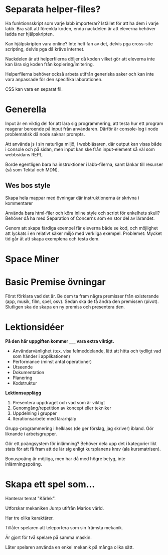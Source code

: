 # Separata helper-files?

Ha funktionsskript som varje labb importerar?
Istället för att ha dem i varje labb.
Bra sätt att förenkla koden, enda nackdelen är att eleverna behöver ladda ner hjälpskripten.

Kan hjälpskripten vara online?
Inte helt fan av det, delvis pga cross-site scripting, delvis pga då krävs internet.

Nackdelen är att helperfilerna döljer då koden vilket gör att eleverna inte kan lära sig koden från kopiering/imitering.

Helperfilerna behöver också arbeta utifrån generiska saker och kan inte vara anpassade för den specifika laborationen.

CSS kan vara en separat fil.

# Generella

Input är en viktig del för att lära sig programmering, att testa hur ett program reagerar beroende på input från användaren.
Därför är console-log i node problematisk då node saknar prompts.

Att använda js i sin naturliga miljö, i webbläsaren, där output kan visas både i console och på sidan, men input kan ske från input-element så väl som webbsidans REPL.

Borde egentligen bara ha instruktioner i labb-filerna, samt länkar till resurser (så som Tektal och MDN).

## Wes bos style

Skapa hela mappar med övningar där instruktionerna är skrivna i kommentarer

Använda bara html-filer och köra inline style och script för enkelhets skull?
Behöver då ha med Separation of Concerns som en stor del av lärandet.

Genom att skapa färdiga exempel får eleverna både se kod, och möjlighet att lyckats i en relativt säker miljö med verkliga exempel.
Problemet: Mycket tid går åt att skapa exemplena och testa dem.

# Space Miner

# Basic Premise övningar

Först förklara vad det är. Be dem ta fram några premisser från existerande (app, musik, film, spel, osv). Sedan ska de få ändra den premissen (pivot). Slutligen ska de skapa en ny premiss och presentera den.

# Lektionsidéer

**På den här uppgiften kommer \_\_\_ vara extra viktigt.**

- Användarvänlighet (tex. visa felmeddelande, lätt att hitta och tydligt vad som händer i applikationen)
- Performance (minst antal operationer)
- Utseende
- Dokumentation
- Planering
- Kodstruktur

**Lektionsupplägg**

1. Presentera uppdraget och vad som är viktigt
2. Genomgång/repetition av koncept eller tekniker
3. Uppdelning i grupper
4. Iterationsarbete med lärarhjälp

Grupp-programmering i helklass (de ger förslag, jag skriver) ibland. Gör liknande i arbetsgrupper.

Gör ett poängsystem för inlämning? Behöver dela upp det i kategorier likt stats för att få fram att de lär sig enligt kursplanens krav (ala kursmatrisen).

Bonuspoäng är möjliga, men har då med högre betyg, inte inlämningspoäng.

# Skapa ett spel som...

Hanterar temat "Kärlek".

Utforskar mekaniken Jump utifrån Marios värld.

Har tre olika karaktärer.

Tillåter spelaren att teleportera som sin främsta mekanik.

Är gjort för två spelare på samma maskin.

Låter spelaren använda en enkel mekanik på många olika sätt.
